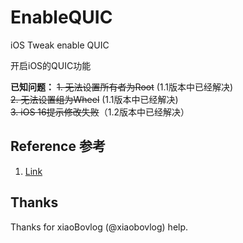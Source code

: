 # EnableQUIC
iOS Tweak enable QUIC

开启iOS的QUIC功能  

**已知问题：**
~~1. 无法设置所有者为Root~~ (1.1版本中已经解决)  
~~2. 无法设置组为Wheel~~ (1.1版本中已经解决)  
~~3. iOS 16提示修改失败~~（1.2版本中已经解决）  

## Reference 参考
1. [Link](https://www.feng.com/post/13873305)

## Thanks
Thanks for xiaoBovlog (@xiaobovlog) help. 
